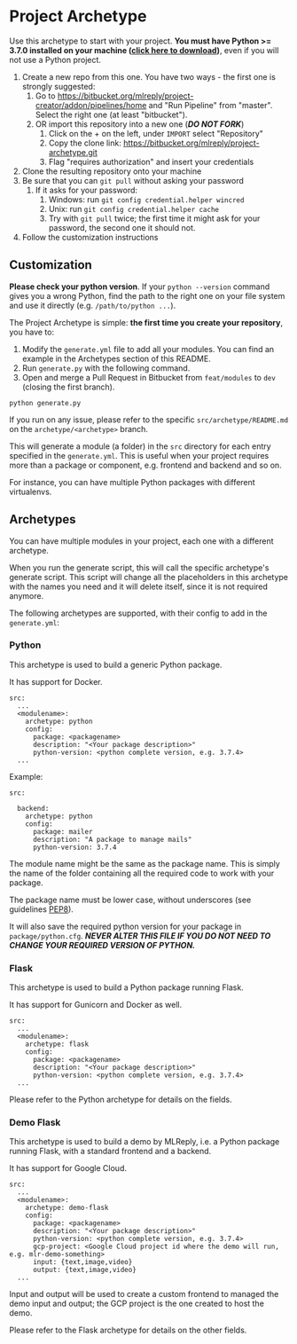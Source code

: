 # Project Archetype

Use this archetype to start with your project. **You must have Python >= 3.7.0 installed on your machine 
([click here to download](https://www.python.org/downloads/release/python-374/))**, even if you will not use a Python project.

1. Create a new repo from this one. You have two ways - the first one is strongly suggested:
    1. Go to https://bitbucket.org/mlreply/project-creator/addon/pipelines/home and "Run Pipeline" from "master". Select the right one (at least "bitbucket").
    1. OR import this repository into a new one (***DO NOT FORK***)
        1. Click on the + on the left, under `IMPORT` select "Repository"
        1. Copy the clone link: https://bitbucket.org/mlreply/project-archetype.git
        1. Flag "requires authorization" and insert your credentials
1. Clone the resulting repository onto your machine
1. Be sure that you can `git pull` without asking your password
    1. If it asks for your password:
        1. Windows: run `git config credential.helper wincred`
        1. Unix: run `git config credential.helper cache`
        1. Try with `git pull` twice; the first time it might ask for your password, the second one it should not.
1. Follow the customization instructions


## Customization

**Please check your python version**. If your `python --version` command gives you a wrong Python, find the path to the
right one on your file system and use it directly (e.g. `/path/to/python ...`).

The Project Archetype is simple: **the first time you create your repository**, you have to:

1. Modify the `generate.yml` file to add all your modules. You can find an example in the Archetypes section of this README.
1. Run `generate.py` with the following command. 
1. Open and merge a Pull Request in Bitbucket from `feat/modules` to `dev` (closing the first branch).

```
python generate.py
```

If you run on any issue, please refer to the specific `src/archetype/README.md` on the `archetype/<archetype>` branch. 

This will generate a module (a folder) in the `src` directory for each entry specified in the `generate.yml`. 
This is useful when your project requires more than a package or component, e.g. frontend and backend and so on.

For instance, you can have multiple Python packages with different virtualenvs.



## Archetypes

You can have multiple modules in your project, each one with a different archetype. 

When you run the generate script, this will call the specific archetype's generate script. This script will change all the placeholders in this archetype with the names you need and it will delete itself, since
it is not required anymore.

The following archetypes are supported, with their config to add in the `generate.yml`:

### Python

This archetype is used to build a generic Python package.

It has support for Docker.

```
src:
  ...
  <modulename>:
    archetype: python
    config:
      package: <packagename>
      description: "<Your package description>"
      python-version: <python complete version, e.g. 3.7.4>
  ...
```

Example:

```
src:

  backend:
    archetype: python
    config:
      package: mailer
      description: "A package to manage mails"
      python-version: 3.7.4

```

The module name might be the same as the package name. This is simply the name of the folder containing all the required code to work with your package.

The package name must be lower case, without underscores 
(see guidelines [PEP8](https://www.python.org/dev/peps/pep-0008/#package-and-module-names)).

It will also save the required python version for your package in `package/python.cfg`. ***NEVER 
ALTER THIS FILE IF YOU DO NOT NEED TO CHANGE YOUR REQUIRED VERSION OF PYTHON.***


### Flask

This archetype is used to build a Python package running Flask.

It has support for Gunicorn and Docker as well.

```
src:
  ...
  <modulename>:
    archetype: flask
    config:
      package: <packagename>
      description: "<Your package description>"
      python-version: <python complete version, e.g. 3.7.4>
  ...
```

Please refer to the Python archetype for details on the fields.


### Demo Flask

This archetype is used to build a demo by MLReply, i.e. a Python package running Flask, with a standard frontend and a backend.

It has support for Google Cloud.

```
src:
  ...
  <modulename>:
    archetype: demo-flask
    config:
      package: <packagename>
      description: "<Your package description>"
      python-version: <python complete version, e.g. 3.7.4>
      gcp-project: <Google Cloud project id where the demo will run, e.g. mlr-demo-something>
      input: {text,image,video}
      output: {text,image,video} 
  ...
```

Input and output will be used to create a custom frontend to managed the demo input and output; the GCP project is the one created to host the demo.

Please refer to the Flask archetype for details on the other fields.
